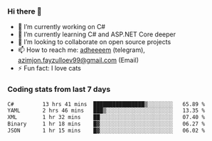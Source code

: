 ### Hi there 👋

<!--
**adheeeem/adheeeem** is a ✨ _special_ ✨ repository because its `README.md` (this file) appears on your GitHub profile.

Here are some ideas to get you started:
-->
- 🔭 I’m currently working on C#
- 🌱 I’m currently learning C# and ASP.NET Core deeper
- 👯 I’m looking to collaborate on open source projects
- 📫 How to reach me: [adheeeem](https://t.me/adheeeem) (telegram), azimjon.fayzulloev99@gmail.com (Email)
- ⚡ Fun fact: I love cats 


### Coding stats from last 7 days
<!--START_SECTION:waka-->

```txt
C#         13 hrs 41 mins  ████████████████▒░░░░░░░░   65.89 %
YAML       2 hrs 46 mins   ███▒░░░░░░░░░░░░░░░░░░░░░   13.35 %
XML        1 hr 32 mins    ██░░░░░░░░░░░░░░░░░░░░░░░   07.40 %
Binary     1 hr 18 mins    █▓░░░░░░░░░░░░░░░░░░░░░░░   06.27 %
JSON       1 hr 15 mins    █▓░░░░░░░░░░░░░░░░░░░░░░░   06.02 %
```

<!--END_SECTION:waka-->
